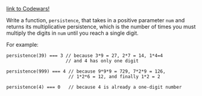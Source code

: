 [link to Codewars!](https://www.codewars.com/kata/55bf01e5a717a0d57e0000ec)

Write a function, `persistence`, that takes in a positive parameter `num` and returns its multiplicative persistence, which is the number of times you must multiply the digits in `num` until you reach a single digit.

For example:
```
persistence(39) === 3 // because 3*9 = 27, 2*7 = 14, 1*4=4
                      // and 4 has only one digit
             
persistence(999) === 4 // because 9*9*9 = 729, 7*2*9 = 126,
                       // 1*2*6 = 12, and finally 1*2 = 2
              
persistence(4) === 0   // because 4 is already a one-digit number
```